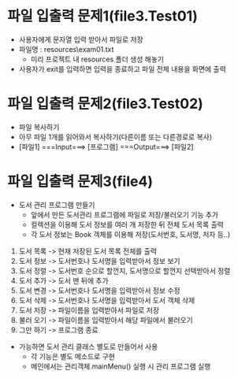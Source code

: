 # 파일 입출력 문제1(file3.Test01)
- 사용자에게 문자열 입력 받아서 파일로 저장
- 파일명 : resources\\exam01.txt
	- 미리 프로젝트 내 resources 폴더 생성 해놓기
- 사용자가 exit를 입력하면 입력을 종료하고 파일 전체 내용을 화면에 출력

# 파일 입출력 문제2(file3.Test02)
- 파일 복사하기
- 아무 파일 1개를 읽어와서 복사하기(다른이름 또는 다른경로로 복사)
- [파일1] ===Input===> [프로그램] ===Output===> [파일2]

# 파일 입출력 문제3(file4) 
- 도서 관리 프로그램 만들기
	- 앞에서 만든 도서관리 프로그램에 파일로 저장/불러오기 기능 추가
	- 컬렉션을 이용해 도서 정보를 여러 개 저장한 뒤 전체 도서 목록 출력
	- 각 도서 정보는 Book 객체를 이용해 저장(도서번호, 도서명, 저자 등..)
	
1. 도서 목록 -> 현재 저장된 도서 목록 전체를 출력
2. 도서 정보 -> 도서번호나 도서명을 입력받아서 정보 보기
3. 도서 정렬 -> 도서번호 순으로 할껀지, 도서명으로 할껀지 선택받아서 정렬 
4. 도서 추가 -> 도서 맨 뒤에 추가
5. 도서 변경 -> 도서번호나 도서명을 입력받아서 정보 수정
6. 도서 삭제 -> 도서번호나 도서명을 입력받아서 도서 객체 삭제
7. 도서 저장 -> 파일이름을 입력받아서 파일로 저장
8. 불러 오기 -> 파일이름을 입력받아서 해당 파일에서 불러오기
9. 그만 하기 -> 프로그램 종료

- 가능하면 도서 관리 클래스 별도로 만들어서 사용
	- 각 기능은 별도 메소드로 구현
	- 메인에서는 관리객체.mainMenu() 실행 시 관리 프로그램 실행